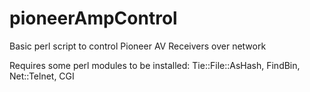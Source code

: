 # pioneerAmpControl
Basic perl script to control Pioneer AV Receivers over network

Requires some perl modules to be installed:
Tie::File::AsHash, FindBin, Net::Telnet, CGI
